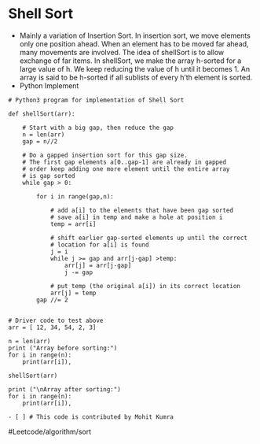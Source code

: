 # Shell Sort 
*  Mainly a variation of Insertion Sort. In insertion sort, we move elements only one position ahead. When an element has to be moved far ahead, many movements are involved. The idea of shellSort is to allow exchange of far items. In shellSort, we make the array h-sorted for a large value of h. We keep reducing the value of h until it becomes 1. An array is said to be h-sorted if all sublists of every h’th element is sorted.
* Python Implement 
```
# Python3 program for implementation of Shell Sort 

def shellSort(arr): 

	# Start with a big gap, then reduce the gap 
	n = len(arr) 
	gap = n//2

	# Do a gapped insertion sort for this gap size. 
	# The first gap elements a[0..gap-1] are already in gapped 
	# order keep adding one more element until the entire array 
	# is gap sorted 
	while gap > 0: 

		for i in range(gap,n): 

			# add a[i] to the elements that have been gap sorted 
			# save a[i] in temp and make a hole at position i 
			temp = arr[i] 

			# shift earlier gap-sorted elements up until the correct 
			# location for a[i] is found 
			j = i 
			while j >= gap and arr[j-gap] >temp: 
				arr[j] = arr[j-gap] 
				j -= gap 

			# put temp (the original a[i]) in its correct location 
			arr[j] = temp 
		gap //= 2


# Driver code to test above 
arr = [ 12, 34, 54, 2, 3] 

n = len(arr) 
print ("Array before sorting:") 
for i in range(n): 
	print(arr[i]), 

shellSort(arr) 

print ("\nArray after sorting:") 
for i in range(n): 
	print(arr[i]), 

- [ ] # This code is contributed by Mohit Kumra  
```

#Leetcode/algorithm/sort